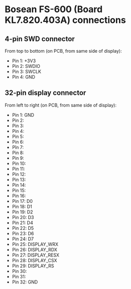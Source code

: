 # Bosean FS-600 (Board KL7.820.403A) connections

## 4-pin SWD connector

From top to bottom (on PCB, from same side of display):

* Pin 1: +3V3
* Pin 2: SWDIO
* Pin 3: SWCLK
* Pin 4: GND

## 32-pin display connector

From left to right (on PCB, from same side of display):

* Pin 1: GND
* Pin 2:
* Pin 3:
* Pin 4:
* Pin 5:
* Pin 6:
* Pîn 7:
* Pin 8:
* Pin 9:
* Pin 10:
* Pin 11:
* Pin 12:
* Pin 13:
* Pin 14:
* Pin 15:
* Pin 16:
* Pin 17: D0
* Pin 18: D1
* Pin 19: D2
* Pin 20: D3
* Pin 21: D4
* Pin 22: D5
* Pin 23: D6
* Pin 24: D7
* Pin 25: DISPLAY_WRX
* Pin 26: DISPLAY_RDX
* Pin 27: DISPLAY_RESX
* Pin 28: DISPLAY_CSX
* Pin 29: DISPLAY_RS
* Pin 30:
* Pin 31:
* Pin 32: GND
